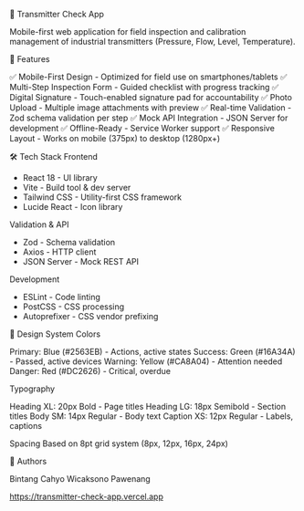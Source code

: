 📱 Transmitter Check App

Mobile-first web application for field inspection and calibration management of industrial transmitters (Pressure, Flow, Level, Temperature).

🎯 Features

✅ Mobile-First Design - Optimized for field use on smartphones/tablets
✅ Multi-Step Inspection Form - Guided checklist with progress tracking
✅ Digital Signature - Touch-enabled signature pad for accountability
✅ Photo Upload - Multiple image attachments with preview
✅ Real-time Validation - Zod schema validation per step
✅ Mock API Integration - JSON Server for development
✅ Offline-Ready - Service Worker support
✅ Responsive Layout - Works on mobile (375px) to desktop (1280px+)

🛠️ Tech Stack
Frontend

- React 18 - UI library
- Vite - Build tool & dev server
- Tailwind CSS - Utility-first CSS framework
- Lucide React - Icon library

Validation & API

- Zod - Schema validation
- Axios - HTTP client
- JSON Server - Mock REST API

Development

- ESLint - Code linting
- PostCSS - CSS processing
- Autoprefixer - CSS vendor prefixing

🎨 Design System
Colors

Primary: Blue (#2563EB) - Actions, active states
Success: Green (#16A34A) - Passed, active devices
Warning: Yellow (#CA8A04) - Attention needed
Danger: Red (#DC2626) - Critical, overdue

Typography

Heading XL: 20px Bold - Page titles
Heading LG: 18px Semibold - Section titles
Body SM: 14px Regular - Body text
Caption XS: 12px Regular - Labels, captions

Spacing
Based on 8pt grid system (8px, 12px, 16px, 24px)

👥 Authors

Bintang Cahyo Wicaksono Pawenang

https://transmitter-check-app.vercel.app